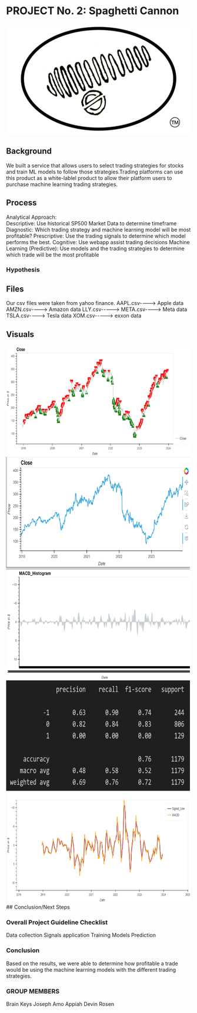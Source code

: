 # PROJECT No. 2: Spaghetti Cannon
<img src="/Pictures/spcan.png"  width="500" height="300">

## Background
We built a service that allows users to select trading strategies for stocks and train ML models to follow those strategies.Trading platforms can use this product as a white-lablel product to allow their platform users to purchase machine learning trading strategies. 
## Process
Analytical Approach:                       
Descriptive: Use historical SP500 Market Data to determine timeframe Diagnostic: Which trading strategy and machine learning model will be most profitable? Prescriptive: Use the trading signals to determine which model performs the best.  Cognitive: Use webapp assist trading decisions 
Machine Learning (Predictive): Use models and the trading strategies to determine which trade will be the most profitable

### Hypothesis

## Files
Our csv files were taken from yahoo finance.
AAPL.csv----> Apple data
AMZN.csv----> Amazon data
LLY.csv-----> 
META.csv----> Meta data
TSLA.csv----> Tesla data
XOM.csv-----> exxon data
## Visuals
<img src="/Pictures/Cloose.png"  width="500" height="300">
<img src="/Pictures/Close.png"  width="500" height="300">
<img src="/Pictures/Hist.png"  width="500" height="300">
<img src="/Pictures/Precision_2.png"  width="500" height="300">
<img src="/Pictures/sigline.png"  width="500" height="300">
## Conclusion/Next Steps

### Overall Project Guideline Checklist
Data collection
Signals application
Training Models
Prediction

### Conclusion
Based on the results, we were able to determine how profitable a trade would be using the machine learning models with the different trading strategies.

### GROUP MEMBERS
Brain Keys
Joseph Amo Appiah
Devin Rosen